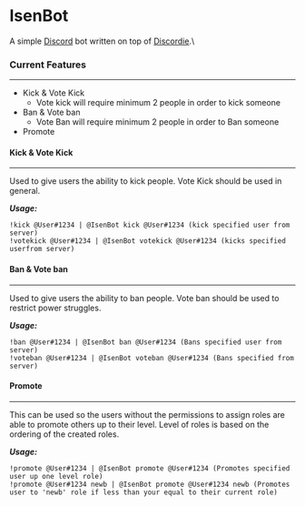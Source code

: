 # IsenBot
A simple [Discord](https://discordapp.com/) bot written on top of [Discordie](https://github.com/qeled/discordie).\

### Current Features
----
- Kick & Vote Kick
    - Vote kick will require minimum 2 people in order to kick someone   
- Ban & Vote ban
    -  Vote Ban will require minimum 2 people in order to Ban someone  
- Promote


#### Kick & Vote Kick
----
Used to give users the ability to kick people. Vote Kick should be used in general.

***Usage:*** 
```
!kick @User#1234 | @IsenBot kick @User#1234 (kick specified user from server)
!votekick @User#1234 | @IsenBot votekick @User#1234 (kicks specified userfrom server)
```

#### Ban & Vote ban
----
Used to give users the ability to ban people. Vote ban should be used to restrict power struggles.

***Usage:*** 
```
!ban @User#1234 | @IsenBot ban @User#1234 (Bans specified user from server)
!voteban @User#1234 | @IsenBot voteban @User#1234 (Bans specified from server)
```

#### Promote
----
This can be used so the users without the permissions to assign roles are able to promote others up to their level. Level of roles is based on the ordering of the created roles.

***Usage:*** 
```
!promote @User#1234 | @IsenBot promote @User#1234 (Promotes specified user up one level role)
!promote @User#1234 newb | @IsenBot promote @User#1234 newb (Promotes user to 'newb' role if less than your equal to their current role)
```


